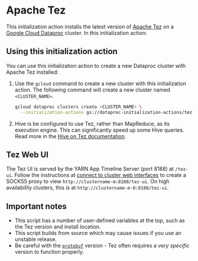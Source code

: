 # Apache Tez

This initialization action installs the latest version of [Apache Tez](https://tez.apache.org/) on a [Google Cloud Dataproc](https://cloud.google.com/dataproc) cluster. In this initialization action:

## Using this initialization action

You can use this initialization action to create a new Dataproc cluster with Apache Tez installed:

1. Use the `gcloud` command to create a new cluster with this initialization action. The following command will create a new cluster named `<CLUSTER_NAME>`.

    ```bash
    gcloud dataproc clusters create <CLUSTER_NAME> \
      --initialization-actions gs://dataproc-initialization-actions/tez/tez.sh
    ```
1. Hive is be configured to use Tez, rather than MapReduce, as its execution engine. This can significantly speed up some Hive queries. Read more in the [Hive on Tez documentation](https://cwiki.apache.org/confluence/display/Hive/Hive+on+Tez).

## Tez Web UI

The Tez UI is served by the YARN App Timeline Server (port 8188) at `/tez-ui`. Follow the instructions at [connect to cluster web interfaces]() to create a SOCKS5 proxy to view `http://clustername-m:8188/tez-ui`. On high availability clusters, this is at `http://clustername-m-0:8188/tez-ui`.

## Important notes

* This script has a number of user-defined variables at the top, such as the Tez version and install location.
* This script builds from source which may cause issues if you use an unstable release.
* Be careful with the [`protobuf`](https://github.com/google/protobuf) version - Tez often requires a *very specific* version to function properly.
